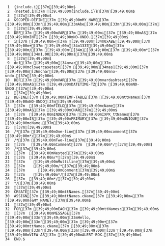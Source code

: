      1	{include.i}[37m[39;49;00m$
     2	{nested.i[37m [39;49;00m{include.i}}[37m[39;49;00m$
     3	[37m[39;49;00m$
     4	&SCOPED-DEFINE[37m [39;49;00mMY_NAME[37m [39;49;00m[33m"[39;49;00m[33mAbe[39;49;00m[33m"[39;49;00m[37m[39;49;00m$
     5	[37m[39;49;00m$
     6	DEF[37m [39;49;00mVAR[37m [39;49;00mi[37m [39;49;00mAS[37m [39;49;00mINT[37m [39;49;00mNO-UNDO.[37m[39;49;00m$
     7	i[37m [39;49;00m=[37m [39;49;00m[34m0xABE[39;49;00m[37m [39;49;00m+[37m [39;49;00m[34m1337[39;49;00m[37m [39;49;00m/[37m [39;49;00m([34m1[39;49;00m[37m [39;49;00m*[37m [39;49;00m[34m1.00[39;49;00m)[37m[39;49;00m$
     8	[37m[39;49;00m$
     9	def[37m [39;49;00m[34mvar[39;49;00m[37m [39;49;00mclowercasetest[37m [39;49;00m[34mas[39;49;00m[37m [39;49;00m[36mchar[39;49;00m[37m [39;49;00mno-undo.[37m[39;49;00m$
    10	DEF[37m [39;49;00mVAR[37m [39;49;00mvardashtest[37m [39;49;00mAS[37m [39;49;00mDATETIME-TZ[37m [39;49;00mNO-UNDO.[37m[39;49;00m$
    11	[37m[39;49;00m$
    12	DEFINE[37m [39;49;00mTEMP-TABLE[37m [39;49;00mttNames[37m [39;49;00mNO-UNDO[37m[39;49;00m$
    13	[37m  [39;49;00mFIELD[37m [39;49;00mcName[37m [39;49;00mAS[37m [39;49;00mCHAR[37m[39;49;00m$
    14	[37m  [39;49;00mINDEX[37m [39;49;00mIXPK_ttNames[37m [39;49;00mIS[37m [39;49;00mPRIMARY[37m [39;49;00mUNIQUE[37m [39;49;00mcName.[37m[39;49;00m$
    15	[37m[39;49;00m$
    16	/*[37m [39;49;00mOne-line[37m [39;49;00mcomment[37m [39;49;00m*/[37m[39;49;00m$
    17	/*[37m [39;49;00mTwo-line[37m[39;49;00m$
    18	[37m   [39;49;00mComment[37m  [39;49;00m*/[37m[39;49;00m$
    19	/*[37m[39;49;00m$
    20	[37m  [39;49;00mNested[37m[39;49;00m$
    21	[37m  [39;49;00m/*[37m[39;49;00m$
    22	[37m    [39;49;00mMultiline[37m[39;49;00m$
    23	[37m    [39;49;00m/*[37m[39;49;00m$
    24	[37m      [39;49;00mComment[37m[39;49;00m$
    25	[37m    [39;49;00m*/[37m[39;49;00m$
    26	[37m  [39;49;00m*/[37m[39;49;00m$
    27	*/[37m[39;49;00m$
    28	[37m[39;49;00m$
    29	CREATE[37m [39;49;00mttNames.[37m[39;49;00m$
    30	ASSIGN[37m [39;49;00mttNames.cName[37m [39;49;00m=[37m [39;49;00m{&MY_NAME}.[37m[39;49;00m$
    31	[37m[39;49;00m$
    32	FOR[37m [39;49;00mEACH[37m [39;49;00mttNames:[37m[39;49;00m$
    33	[37m  [39;49;00mMESSAGE[37m [39;49;00m[33m"[39;49;00m[33mHello, [39;49;00m[33m"[39;49;00m[37m [39;49;00m+[37m [39;49;00mttNames.cName[37m [39;49;00m+[37m [39;49;00m[33m'[39;49;00m[33m![39;49;00m[33m'[39;49;00m[37m [39;49;00mVIEW-AS[37m [39;49;00mALERT-BOX.[37m[39;49;00m$
    34	END.$
